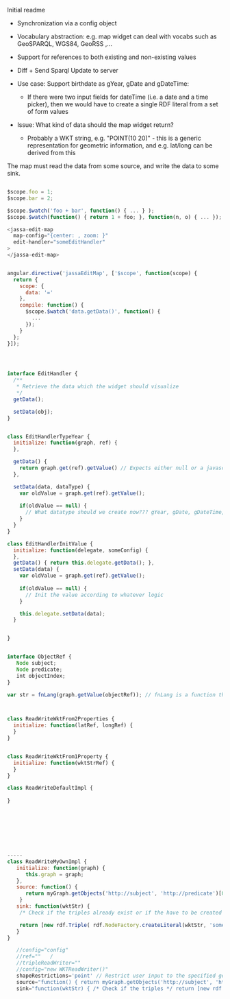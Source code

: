 Initial readme


* Synchronization via a config object
* Vocabulary abstraction: e.g. map widget can deal with vocabs such as GeoSPARQL, WGS84, GeoRSS ,...
* Support for references to both existing and non-existing values
* Diff + Send Sparql Update to server

* Use case: Support birthdate as gYear, gDate and gDateTime:
  - If there were two input fields for dateTime (i.e. a date and a time picker), then we would have to create a single RDF literal from a set of form values



* Issue: What kind of data should the map widget return?
  * Probably a WKT string, e.g. "POINT(10 20)" - this is a generic representation for geometric information, and e.g. lat/long can be derived from this
  

The map must read the data from some source, and write the data to some sink.



```js

$scope.foo = 1;
$scope.bar = 2;

$scope.$watch('foo + bar', function() { ... } );
$scope.$watch(function() { return 1 + foo; }, function(n, o) { ... });

<jassa-edit-map
  map-config="{center: , zoom: }"
  edit-handler="someEditHandler"
>
</jassa-edit-map>


angular.directive('jassaEditMap', ['$scope', function(scope) {
  return {
    scope: {
      data: '='
    },
    compile: function() {
      $scope.$watch('data.getData()', function() {
        ...
      });
    }
  };
}]);




interface EditHandler {
  /**
   * Retrieve the data which the widget should visualize
   */
  getData();

  setData(obj);
}


class EditHandlerTypeYear {
  initialize: function(graph, ref) {
  },

  getData() {
    return graph.get(ref).getValue() // Expects either null or a javascript Data object;
  },

  setData(data, dataType) {
    var oldValue = graph.get(ref).getValue();
    
    if(oldValue == null) {
      // What datatype should we create now??? gYear, gDate, gDateTime, ... The handler needs to know this 
    }
  }
}

class EditHandlerInitValue {
  initialize: function(delegate, someConfig) {
  },
  getData() { return this.delegate.getData(); },
  setData(data) {
    var oldValue = graph.get(ref).getValue();
    
    if(oldValue == null) {
      // Init the value according to whatever logic
    }

    this.delegate.setData(data);
  }


}


interface ObjectRef {
   Node subject;
   Node predicate;
   int objectIndex;
}

var str = fnLang(graph.getValue(objectRef)); // fnLang is a function that extracts the language tag from the referenced value



class ReadWriteWktFrom2Properties {
  initialize: function(latRef, longRef) {
  }
}


class ReadWriteWktFrom1Property {
  initialize: function(wktStrRef) {
  }
}

class ReadWriteDefaultImpl {
   
}








-----
class ReadWriteMyOwnImpl {
   initialize: function(graph) {
      this.graph = graph;
   },
   source: function() {
      return myGraph.getObjects('http://subject', 'http://predicate')[0].getLiteralLexicalValue();
    }
   sink: function(wktStr) {
    /* Check if the triples already exist or if the have to be created */

    return [new rdf.Triple( rdf.NodeFactory.createLiteral(wktStr, 'someDatatype'), ...) ... ]
   }
}

   //config="config"
   //ref=""   /
   //tripleReadWriter=""
   //config="new WKTReadWriter()"
   shapeRestrictions='point' // Restrict user input to the specified geometry types, Rationale: Prevent users from specifying polygons if e.g. the sink only supports points (wgs84)
   source="function() { return myGraph.getObjects('http://subject', 'http://predicate')[0].getLiteralLexicalValue(); }"
   sink="function(wktStr) { /* Check if the triples */ return [new rdf.Triple( rdf.NodeFactory.createLiteral(wktStr, 'someDatatype'), ...) ... ] }"



```



